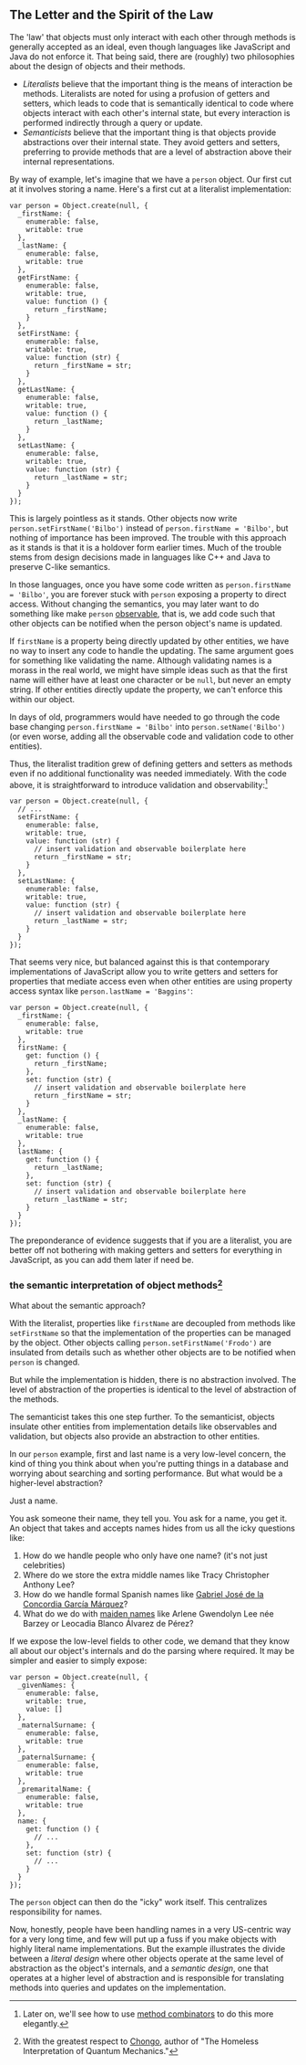 ## The Letter and the Spirit of the Law

The 'law' that objects must only interact with each other through methods is generally accepted as an ideal, even though languages like JavaScript and Java do not enforce it. That being said, there are (roughly) two philosophies about the design of objects and their methods.

* *Literalists* believe that the important thing is the means of interaction be methods. Literalists are noted for using a profusion of getters and setters, which leads to code that is semantically identical to code where objects interact with each other's internal state, but every interaction is performed indirectly through a query or update.
* *Semanticists* believe that the important thing is that objects provide abstractions over their internal state. They avoid getters and setters, preferring to provide methods that are a level of abstraction above their internal representations.

By way of example, let's imagine that we have a `person` object. Our first cut at it involves storing a name. Here's a first cut at a literalist implementation:

    var person = Object.create(null, {
      _firstName: {
        enumerable: false,
        writable: true
      },
      _lastName: {
        enumerable: false,
        writable: true
      },
      getFirstName: {
        enumerable: false,
        writable: true,
        value: function () {
          return _firstName;
        }
      },
      setFirstName: {
        enumerable: false,
        writable: true,
        value: function (str) {
          return _firstName = str;
        }
      },
      getLastName: {
        enumerable: false,
        writable: true,
        value: function () {
          return _lastName;
        }
      },
      setLastName: {
        enumerable: false,
        writable: true,
        value: function (str) {
          return _lastName = str;
        }
      }
    });

This is largely pointless as it stands. Other objects now write `person.setFirstName('Bilbo')` instead of `person.firstName = 'Bilbo'`, but nothing of importance has been improved. The trouble with this approach as it stands is that it is a holdover form earlier times. Much of the trouble stems from design decisions made in languages like C++ and Java to preserve C-like semantics.

In those languages, once you have some code written as `person.firstName = 'Bilbo'`, you are forever stuck with `person` exposing a property to direct access. Without changing the semantics, you may later want to do something like make `person` [observable], that is, we add code such that other objects can be notified when the person object's name is updated.

[observable]: https://en.wikipedia.org/wiki/Observer_pattern

If `firstName` is a property being directly updated by other entities, we have no way to insert any code to handle the updating. The same argument goes for something like validating the name. Although validating names is a morass in the real world, we might have simple ideas such as that the first name will either have at least one character or be `null`, but never an empty string. If other entities directly update the property, we can't enforce this within our object.

In days of old, programmers would have needed to go through the code base changing `person.firstName = 'Bilbo'` into `person.setName('Bilbo')` (or even worse, adding all the observable code and validation code to other entities).

Thus, the literalist tradition grew of defining getters and setters as methods even if no additional functionality was needed immediately. With the code above, it is straightforward to introduce validation and observability:[^butmc]

    var person = Object.create(null, {
      // ...
      setFirstName: {
        enumerable: false,
        writable: true,
        value: function (str) {
          // insert validation and observable boilerplate here
          return _firstName = str;
        }
      },
      setLastName: {
        enumerable: false,
        writable: true,
        value: function (str) {
          // insert validation and observable boilerplate here
          return _lastName = str;
        }
      }
    });

[^butmc]: Later on, we'll see how to use [method combinators](https://github.com/raganwald/method-combinators) to do this more elegantly.

That seems very nice, but balanced against this is that contemporary implementations of JavaScript allow you to write getters and setters for properties that mediate access even when other entities are using property access syntax like `person.lastName = 'Baggins'`:

    var person = Object.create(null, {
      _firstName: {
        enumerable: false,
        writable: true
      },
      firstName: {
        get: function () {
          return _firstName;
        },
        set: function (str) {
          // insert validation and observable boilerplate here
          return _firstName = str;
        }
      },
      _lastName: {
        enumerable: false,
        writable: true
      },
      lastName: {
        get: function () {
          return _lastName;
        },
        set: function (str) {
          // insert validation and observable boilerplate here
          return _lastName = str;
        }
      }
    });

The preponderance of evidence suggests that if you are a literalist, you are better off not bothering with making getters and setters for everything in JavaScript, as you can add them later if need be.

### the semantic interpretation of object methods[^chongo]

[^chongo]: With the greatest respect to [Chongo](http://www.nytimes.com/2008/09/30/sports/othersports/30chongo.html), author of "The Homeless Interpretation of Quantum Mechanics."

What about the semantic approach?

With the literalist, properties like `firstName` are decoupled from methods like `setFirstName` so that the implementation of the properties can be managed by the object. Other objects calling `person.setFirstName('Frodo')` are insulated from details such as whether other objects are to be notified when `person` is changed.

But while the implementation is hidden, there is no abstraction involved. The level of abstraction of the properties is identical to the level of abstraction of the methods.

The semanticist takes this one step further. To the semanticist, objects insulate other entities from implementation details like observables and validation, but objects also provide an abstraction to other entities.

In our `person` example, first and last name is a very low-level concern, the kind of thing you think about when you're putting things in a database and worrying about searching and sorting performance. But what would be a higher-level abstraction?

Just a name.

You ask someone their name, they tell you. You ask for a name, you get it. An object that takes and accepts names hides from us all the icky questions like:

1. How do we handle people who only have one name? (it's not just celebrities)
2. Where do we store the extra middle names like Tracy Christopher Anthony Lee?
3. How do we handle formal Spanish names like [Gabriel José de la Concordia García Márquez][gabo]?
4. What do we do with [maiden names](https://en.wikipedia.org/wiki/Married_and_maiden_names) like Arlene Gwendolyn Lee née Barzey or Leocadia Blanco Álvarez de Pérez?

If we expose the low-level fields to other code, we demand that they know all about our object's internals and do the parsing where required. It may be simpler and easier to simply expose:

    var person = Object.create(null, {
      _givenNames: {
        enumerable: false,
        writable: true,
        value: []
      },
      _maternalSurname: {
        enumerable: false,
        writable: true
      },
      _paternalSurname: {
        enumerable: false,
        writable: true
      },
      _premaritalName: {
        enumerable: false,
        writable: true
      },
      name: {
        get: function () {
          // ...
        },
        set: function (str) {
          // ...
        }
      }
    });

[gabo]: https://en.wikipedia.org/wiki/Gabriel_Garc%C3%ADa_Márquez

The `person` object can then do the "icky" work itself. This centralizes responsibility for names.

Now, honestly, people have been handling names in a very US-centric way for a very long time, and few will put up a fuss if you make objects with highly literal name implementations. But the example illustrates the divide between a *literal design* where other objects operate at the same level of abstraction as the object's internals, and a *semantic design*, one that operates at a higher level of abstraction and is responsible for translating methods into queries and updates on the implementation.
